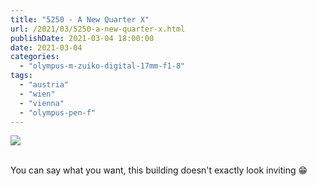 ```yaml
---
title: "5250 - A New Quarter X"
url: /2021/03/5250-a-new-quarter-x.html
publishDate: 2021-03-04 18:00:00 
date: 2021-03-04
categories:
  - "olympus-m-zuiko-digital-17mm-f1-8"
tags:
  - "austria"
  - "wien"
  - "vienna"
  - "olympus-pen-f"
---
```

<div class="container">
<div class="center"><a target="_blank" href="https://d25zfm9zpd7gm5.cloudfront.net/1200x1200/2018/20181009_172332_lr.jpg"><img class="webfeedsFeaturedVisual" src="https://d25zfm9zpd7gm5.cloudfront.net/0600x0600/2018/20181009_172332_lr.jpg" /></a></div>
</div>
<br />

You can say what you want, this building doesn't exactly
look inviting :grin:
